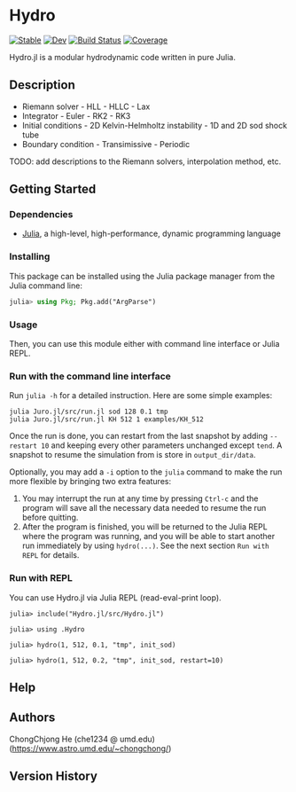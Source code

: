# Hydro

[![Stable](https://img.shields.io/badge/docs-stable-blue.svg)](https://chongchonghe.github.io/Hydro.jl/stable/)
[![Dev](https://img.shields.io/badge/docs-dev-blue.svg)](https://chongchonghe.github.io/Hydro.jl/dev/)
[![Build Status](https://github.com/chongchonghe/Hydro.jl/actions/workflows/CI.yml/badge.svg?branch=main)](https://github.com/chongchonghe/Hydro.jl/actions/workflows/CI.yml?query=branch%3Amain)
[![Coverage](https://codecov.io/gh/chongchonghe/Hydro.jl/branch/main/graph/badge.svg)](https://codecov.io/gh/chongchonghe/Hydro.jl)

Hydro.jl is a modular hydrodynamic code written in pure Julia. 

## Description

- Riemann solver
	  - HLL
	  - HLLC
	  - Lax
- Integrator
	  - Euler
	  - RK2
	  - RK3
- Initial conditions
	  - 2D Kelvin-Helmholtz instability
	  - 1D and 2D sod shock tube
- Boundary condition
	  - Transimissive
	  - Periodic

TODO: add descriptions to the Riemann solvers, interpolation method, etc.

## Getting Started

### Dependencies

- [Julia](https://julialang.org/), a high-level, high-performance, dynamic programming language

### Installing

This package can be installed using the Julia package manager from the Julia command line:

``` julia
julia> using Pkg; Pkg.add("ArgParse")
```

<!-- First, clone this repository to a directory -->

<!--     git clone https://github.com/chongchonghe/Juro.git -->

### Usage

Then, you can use this module either with command line interface or Julia REPL.

### Run with the command line interface

Run `julia -h` for a detailed instruction. Here are some simple examples:

    julia Juro.jl/src/run.jl sod 128 0.1 tmp
    julia Juro.jl/src/run.jl KH 512 1 examples/KH_512

Once the run is done, you can restart from the last snapshot by adding `--restart 10` and keeping every other parameters unchanged except `tend`. A snapshot to resume the simulation from is store in `output_dir/data`. 

Optionally, you may add a `-i` option to the `julia` command to make the run more flexible by bringing two extra features:

1.  You may interrupt the run at any time by pressing `Ctrl-c` and the program will save all the necessary data needed to resume the run before quitting.
2.  After the program is finished, you will be returned to the Julia REPL where the program was running, and you will be able to start another run immediately by using `hydro(...)`. See the next section `Run with REPL` for details.


### Run with REPL

You can use Hydro.jl via Julia REPL (read-eval-print loop).

    julia> include("Hydro.jl/src/Hydro.jl")
    
    julia> using .Hydro
    
    julia> hydro(1, 512, 0.1, "tmp", init_sod)
    
    julia> hydro(1, 512, 0.2, "tmp", init_sod, restart=10)



## Help

## Authors

ChongChjong He (che1234 @ umd.edu) (https://www.astro.umd.edu/~chongchong/)

## Version History

